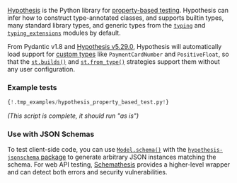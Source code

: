 [Hypothesis](https://hypothesis.readthedocs.io/) is the Python library for
[property-based testing](https://increment.com/testing/in-praise-of-property-based-testing/).
Hypothesis can infer how to construct type-annotated classes, and supports builtin types,
many standard library types, and generic types from the
[`typing`](https://docs.python.org/3/library/typing.html) and
[`typing_extensions`](https://pypi.org/project/typing-extensions/) modules by default.

From Pydantic v1.8 and [Hypothesis v5.29.0](https://hypothesis.readthedocs.io/en/latest/changes.html#v5-29-0),
Hypothesis will automatically load support for [custom types](usage/types.md) like
`PaymentCardNumber` and `PositiveFloat`, so that the
[`st.builds()`](https://hypothesis.readthedocs.io/en/latest/data.html#hypothesis.strategies.builds)
and [`st.from_type()`](https://hypothesis.readthedocs.io/en/latest/data.html#hypothesis.strategies.from_type)
strategies support them without any user configuration.


### Example tests
```py
{!.tmp_examples/hypothesis_property_based_test.py!}
```
_(This script is complete, it should run "as is")_


### Use with JSON Schemas
To test client-side code, you can use [`Model.schema()`](usage/models.md) with the
[`hypothesis-jsonschema` package](https://pypi.org/project/hypothesis-jsonschema/)
to generate arbitrary JSON instances matching the schema.
For web API testing, [Schemathesis](https://schemathesis.readthedocs.io) provides
a higher-level wrapper and can detect both errors and security vulnerabilities.
